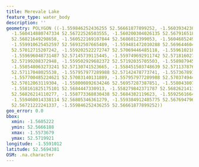 ```yaml
---
title: Merevale Lake
feature_type: water_body
description: ''
geometry: POLYGON ((-1.559846252436255 52.56661877899252, -1.56039342307516 52.56662530039262,
  -1.560414880747334 52.56722526503555, -1.560200304026135 52.56791651847062, -1.560178846354051
  52.56821649298658, -1.560522169107844 52.5686012399053, -1.560468524927589 52.56895337819468,
  -1.559910625452597 52.56932507665489, -1.559481472010288 52.56964460439216, -1.559052318567979
  52.57012715207242, -1.559202522272747 52.57069446485118, -1.559610218042972 52.57096833735901,
  -1.559696048731487 52.57145739115445, -1.559749692911742 52.5718160271382, -1.559760421747739
  52.57199208372948, -1.559502929682372 52.57192035705503, -1.558987945551547 52.57169213503894,
  -1.558548063273241 52.57130741523665, -1.558451503748639 52.57113787662556, -1.558236927027529
  52.57117048025538, -1.557957977289988 52.57142478773741, -1.557367891306825 52.57116395953167,
  -1.557700485224621 52.57083140131889, -1.557957977289988 52.57037494476339, -1.558011621470333
  52.57012063119304, -1.558000892634246 52.56957287387851, -1.558043807978504 52.56900554659003,
  -1.558161825175101 52.5684447330913, -1.558279842371787 52.56826214110277, -1.558419317240468
  52.56826214110277, -1.558773368830438 52.5684382119623, -1.559256166453002 52.56839256402937,
  -1.559460014338114 52.56805346361279, -1.559384912485775 52.56769479685744, -1.559653133387229
  52.56721222241337, -1.559846252436255 52.56661877899252))
geo_error: 0.0
bbox:
  xmin: -1.5605222
  ymin: 52.5666188
  xmax: -1.5573679
  ymax: 52.5719921
longitude: -1.5591012
latitude: 52.5694381
OSM: .na.character
---
```


